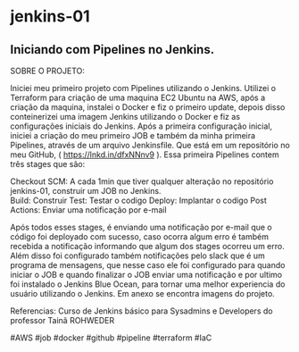 # jenkins-01
Iniciando com Pipelines no Jenkins. 
-----------------------------------------------------------------------------
SOBRE O PROJETO: 

Iniciei meu primeiro projeto com Pipelines utilizando o Jenkins. Utilizei o Terraform para criação de uma maquina EC2 Ubuntu na AWS, após a criação da maquina, instalei o Docker e fiz o primeiro update, depois disso conteinerizei uma imagem Jenkins utilizando o Docker e fiz as configurações iniciais do Jenkins. Após a primeira configuração inicial, iniciei a criação do meu primeiro JOB
e também da minha primeira Pipelines, através de um arquivo Jenkinsfile. Que está em um repositório no meu GitHub, ( https://lnkd.in/dfxNNnv9 ). Essa primeira Pipelines contem três stages que são: 

Checkout SCM: A cada 1min que tiver qualquer alteração no repositório jenkins-01, construir um JOB no Jenkins.   
Build: Construir
Test: Testar o codigo 
Deploy: Implantar o codigo
Post Actions: Enviar uma notificação por e-mail 

Após todos esses stages, é enviando uma notificação por e-mail que o código foi deployado com sucesso, caso ocorra algum erro é também recebida a notificação informando que algum dos stages ocorreu um erro.
Além disso foi configurado também notificações pelo slack que é um programa de mensagens, que nesse caso ele foi configurado para quando iniciar o JOB e quando finalizar o JOB enviar uma notificação e por ultimo foi instalado o Jenkins Blue Ocean, para tornar uma melhor experiencia do usuário utilizando o Jenkins. Em anexo se encontra imagens do projeto. 

Referencias: Curso de Jenkins básico para Sysadmins e Developers do professor Tainã ROHWEDER

#AWS #job #docker #github #pipeline #terraform #IaC